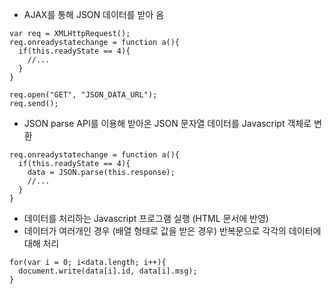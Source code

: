 - AJAX를 통해 JSON 데이터를 받아 옴
~~~
var req = XMLHttpRequest();
req.onreadystatechange = function a(){
  if(this.readyState == 4){
    //...
  }
}

req.open("GET", "JSON_DATA_URL");
req.send();
~~~

- JSON parse API를 이용해 받아온  JSON 문자열 데이터를  Javascript 객체로 변환
~~~
req.onreadystatechange = function a(){
  if(this.readyState == 4){
    data = JSON.parse(this.response);
    //...
  }
}
~~~

- 데이터를 처리하는 Javascript 프로그램 실행 (HTML 문서에 반영)
- 데이터가 여러개인 경우 (배열 형태로 값을 받은 경우) 반복문으로 각각의 데이터에 대해 처리
~~~
for(var i = 0; i<data.length; i++){
  document.write(data[i].id, data[i].msg);
}
~~~
